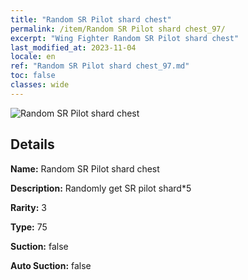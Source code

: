 ```yaml
---
title: "Random SR Pilot shard chest"
permalink: /item/Random SR Pilot shard chest_97/
excerpt: "Wing Fighter Random SR Pilot shard chest"
last_modified_at: 2023-11-04
locale: en
ref: "Random SR Pilot shard chest_97.md"
toc: false
classes: wide
---
```



 ![Random SR Pilot shard chest](/images/item/Random_SR_Pilot_shard_chest_p.png)



## Details

 **Name:** Random SR Pilot shard chest 

 **Description:** Randomly get SR pilot shard*5

 **Rarity:** 3 

 **Type:** 75 

 **Suction:** false 

 **Auto Suction:** false 


